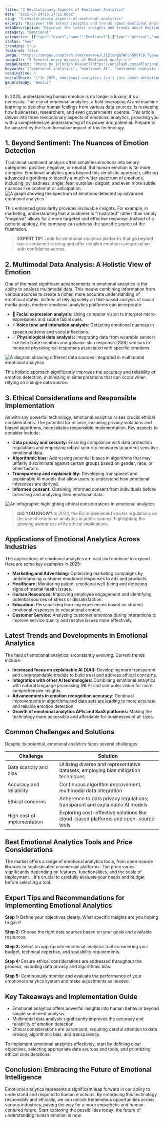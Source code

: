 ```yaml
---
title: "3 Revolutionary Aspects of Emotional Analytics"
date: "2025-03-24T16:17:21.068Z"
slug: "3-revolutionary-aspects-of-emotional-analytics"
excerpt: "Discover the latest insights and trends about Emotional Analytics. This comprehensive guide covers everything you need to know about Emotional Analytics in 2025."
metaDescription: "Discover the latest insights and trends about Emotional Analytics. This comprehensive guide covers everything you need to know about Emotional Analytics in..."
category: "Emotional"
categories: [{"type":"exact","name":"Emotional"},{"type":"general","name":"Data Science"},{"type":"medium","name":"Machine Learning"},{"type":"specific","name":"Sentiment Analysis"},{"type":"niche","name":"Facial Coding"}]
status: "new"
trending: true
featured: false
image: "https://images.unsplash.com/reserve/LJIZlzHgQ7WPSh5KVTCB_Typewriter.jpg?q=85&w=1200&fit=max&fm=webp&auto=compress"
imageAlt: "3 Revolutionary Aspects of Emotional Analytics"
imageCredit: "Photo by [Florian Klauer](https://unsplash.com/@florianklauer) on Unsplash"
keywords: ["emotional analytics", "emotional AI", "sentiment analysis software", "emotion detection API", "emotional intelligence analytics", "best emotional analytics tools", "how to use emotional analytics", "emotional analytics in marketing", "price of emotional analytics software", "applications of emotional analytics"]
readingTime: 6
socialShare: "\"In 2025, emotional analytics isn't just about detecting feelings; it's about understanding the nuances of human emotion, leading to breakthroughs in marketing, healthcare, and beyond.\""
generatedBy: "Gemini"
---
```




In 2025, understanding human emotion is no longer a luxury; it's a necessity.  The rise of emotional analytics, a field leveraging AI and machine learning to decipher human feelings from various data sources, is reshaping how businesses, researchers, and even governments operate.  This article delves into three revolutionary aspects of emotional analytics, providing you with a comprehensive understanding of its power and potential. Prepare to be amazed by the transformative impact of this technology.

## 1.  Beyond Sentiment:  The Nuances of Emotion Detection

Traditional sentiment analysis often simplifies emotions into binary categories: positive, negative, or neutral.  But human emotion is far more complex.  Emotional analytics goes beyond this simplistic approach, utilizing advanced algorithms to identify a much wider spectrum of emotions, including joy, sadness, anger, fear, surprise, disgust, and even more subtle nuances like contempt or anticipation. ![A graph showing the spectrum of emotions detected by advanced emotional analytics](https://images.unsplash.com/photo-1451187580459-43490279c0fa?q=85&w=1200&fit=max&fm=webp&auto=compress)

This enhanced granularity provides invaluable insights.  For example, in marketing, understanding that a customer is "frustrated" rather than simply "negative" allows for a more targeted and effective response.  Instead of a generic apology, the company can address the specific source of the frustration.

> **EXPERT TIP:**  Look for emotional analytics platforms that go beyond basic sentiment scoring and offer detailed emotion categorization with confidence scores.

## 2.  Multimodal Data Analysis:  A Holistic View of Emotion

One of the most significant advancements in emotional analytics is the ability to analyze multimodal data. This means combining information from various sources to create a richer, more accurate understanding of emotional states.  Instead of relying solely on text-based analysis of social media posts,  modern emotional analytics platforms can incorporate:

* 🔑 **Facial expression analysis:**  Using computer vision to interpret micro-expressions and subtle facial cues.
* ⚡ **Voice tone and intonation analysis:** Detecting emotional nuances in speech patterns and vocal inflections.
* ✅ **Physiological data analysis:**  Integrating data from wearable sensors like heart rate monitors and galvanic skin response (GSR) sensors to measure physiological responses associated with specific emotions.

![A diagram showing different data sources integrated in multimodal emotional analytics](https://images.unsplash.com/photo-1484417894907-623942c8ee29?q=85&w=1200&fit=max&fm=webp&auto=compress)

This holistic approach significantly improves the accuracy and reliability of emotion detection, minimizing misinterpretations that can occur when relying on a single data source.

## 3.  Ethical Considerations and Responsible Implementation

As with any powerful technology, emotional analytics raises crucial ethical considerations.  The potential for misuse, including privacy violations and biased algorithms, necessitates responsible implementation.  Key aspects to consider include:

* **Data privacy and security:**  Ensuring compliance with data protection regulations and employing robust security measures to protect sensitive emotional data.
* **Algorithmic bias:**  Addressing potential biases in algorithms that may unfairly discriminate against certain groups based on gender, race, or other factors.
* **Transparency and explainability:**  Developing transparent and explainable AI models that allow users to understand how emotional inferences are derived.
* **Informed consent:**  Obtaining informed consent from individuals before collecting and analyzing their emotional data.

![An infographic highlighting ethical considerations in emotional analytics](https://images.unsplash.com/photo-1517976487492-5750f3195933?q=85&w=1200&fit=max&fm=webp&auto=compress)

> **DID YOU KNOW?**  In 2024, the EU implemented stricter regulations on the use of emotional analytics in public spaces, highlighting the growing awareness of its ethical implications.

## Applications of Emotional Analytics Across Industries

The applications of emotional analytics are vast and continue to expand.  Here are some key examples in 2025:

* **Marketing and Advertising:**  Optimizing marketing campaigns by understanding customer emotional responses to ads and products.
* **Healthcare:**  Monitoring patient emotional well-being and detecting signs of mental health issues.
* **Human Resources:**  Improving employee engagement and identifying potential sources of stress or dissatisfaction.
* **Education:**  Personalizing learning experiences based on student emotional responses to educational content.
* **Customer Service:**  Analyzing customer emotions during interactions to improve service quality and resolve issues more effectively.

## Latest Trends and Developments in Emotional Analytics

The field of emotional analytics is constantly evolving.  Current trends include:

* **Increased focus on explainable AI (XAI):**  Developing more transparent and understandable models to build trust and address ethical concerns.
* **Integration with other AI technologies:**  Combining emotional analytics with natural language processing (NLP) and computer vision for more comprehensive insights.
* **Advancements in emotion recognition accuracy:**  Continual improvements in algorithms and data sets are leading to more accurate and reliable emotion detection.
* **Growth of emotional analytics APIs and SaaS platforms:**  Making the technology more accessible and affordable for businesses of all sizes.

## Common Challenges and Solutions

Despite its potential, emotional analytics faces several challenges:

| Challenge                     | Solution                                                                  |
|------------------------------|--------------------------------------------------------------------------|
| Data scarcity and bias        | Utilizing diverse and representative datasets; employing bias mitigation techniques |
| Accuracy and reliability      | Continuous algorithm improvement, multimodal data integration                 |
| Ethical concerns              | Adherence to data privacy regulations; transparent and explainable AI models |
| High cost of implementation  | Exploring cost-effective solutions like cloud-based platforms and open-source tools |

## Best Emotional Analytics Tools and Price Considerations

The market offers a range of emotional analytics tools, from open-source libraries to sophisticated commercial platforms.  The price varies significantly depending on features, functionalities, and the scale of deployment.  .  It's crucial to carefully evaluate your needs and budget before selecting a tool.

## Expert Tips and Recommendations for Implementing Emotional Analytics

**Step 1:** Define your objectives clearly. What specific insights are you hoping to gain?

**Step 2:** Choose the right data sources based on your goals and available resources.

**Step 3:** Select an appropriate emotional analytics tool considering your budget, technical expertise, and scalability requirements.

**Step 4:** Ensure ethical considerations are addressed throughout the process, including data privacy and algorithmic bias.

**Step 5:** Continuously monitor and evaluate the performance of your emotional analytics system and make adjustments as needed.

## Key Takeaways and Implementation Guide

* Emotional analytics offers powerful insights into human behavior beyond simple sentiment analysis.
* Multimodal data analysis significantly improves the accuracy and reliability of emotion detection.
* Ethical considerations are paramount, requiring careful attention to data privacy, algorithmic bias, and transparency.

To implement emotional analytics effectively, start by defining clear objectives, selecting appropriate data sources and tools, and prioritizing ethical considerations.

## Conclusion:  Embracing the Future of Emotional Intelligence

Emotional analytics represents a significant leap forward in our ability to understand and respond to human emotions.  By embracing this technology responsibly and ethically, we can unlock tremendous opportunities across various industries, paving the way for a more empathetic and human-centered future.  Start exploring the possibilities today; the future of understanding human emotion is now.

